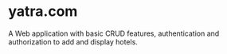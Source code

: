 # yatra.com  
A Web application with basic CRUD features, authentication and authorization to add and display hotels.

